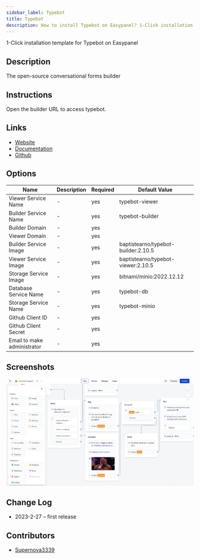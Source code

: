 ```yaml
---
sidebar_label: Typebot
title: Typebot
description: How to install Typebot on Easypanel? 1-Click installation template for Typebot on Easypanel
---
```


<!-- generated -->

1-Click installation template for Typebot on Easypanel

## Description

The open-source conversational forms builder

## Instructions

Open the builder URL to access typebot.

## Links

- [Website](https://typebot.io)
- [Documentation](https://docs.typebot.io/)
- [Github](https://github.com/baptisteArno/typebot.io/)

## Options

Name | Description | Required | Default Value
-|-|-|-
Viewer Service Name | - | yes | typebot-viewer
Builder Service Name | - | yes | typebot-builder
Builder Domain | - | yes | 
Viewer Domain | - | yes | 
Builder Service Image | - | yes | baptistearno/typebot-builder:2.10.5
Viewer Service Image | - | yes | baptistearno/typebot-viewer:2.10.5
Storage Service Image | - | yes | bitnami/minio:2022.12.12
Database Service Name | - | yes | typebot-db
Storage Service Name | - | yes | typebot-minio
Github Client ID | - | yes | 
Github Client Secret | - | yes | 
Email to make administrator | - | yes | 

## Screenshots

![Typebot Screenshot](./assets/screenshot.png)

## Change Log

- 2023-2-27 – first release

## Contributors

- [Supernova3339](https://github.com/Supernova3339)
